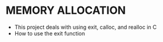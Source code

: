 # MEMORY ALLOCATION
* This project deals with using exit, calloc, and realloc in C
* How to use the exit function

